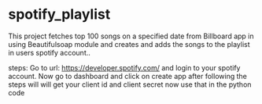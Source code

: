 # spotify_playlist
 This project fetches top 100 songs on a specified date from Billboard app in using Beautifulsoap module and creates and adds the songs to the playlist in users spotify account.. 


steps:
Go to url: https://developer.spotify.com/ and login to your spotify account.
Now go to dashboard and click on create app after following the steps will will get your client id and client secret now use that in the python code 
